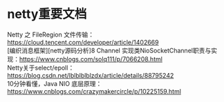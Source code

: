 # netty重要文档

Netty 之 FileRegion 文件传输：https://cloud.tencent.com/developer/article/1402669  
[编织消息框架][netty源码分析]8 Channel 实现类NioSocketChannel职责与实现：https://www.cnblogs.com/solq111/p/7066208.html  
Netty关于select/epoll：https://blog.csdn.net/lblblblblzdx/article/details/88795242  
10分钟看懂，Java NIO 底层原理：https://www.cnblogs.com/crazymakercircle/p/10225159.html